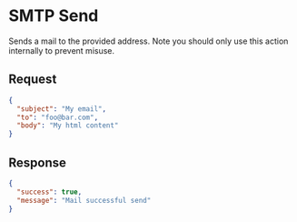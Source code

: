 
# SMTP Send

Sends a mail to the provided address. Note you should only use this action internally to prevent misuse.

## Request

```json
{
  "subject": "My email",
  "to": "foo@bar.com",
  "body": "My html content"
}
```

## Response

```json
{
  "success": true,
  "message": "Mail successful send"
}
```
